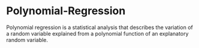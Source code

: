 # Polynomial-Regression
Polynomial regression is a statistical analysis that describes the variation of a random variable explained from a polynomial function of an explanatory random variable.
